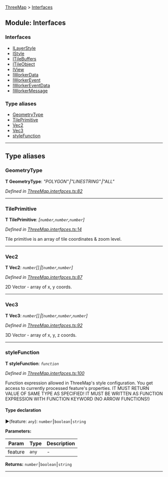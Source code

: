 [ThreeMap](api-readme.md) > [Interfaces](api-modules-interfaces.md)



## Module: Interfaces

### Interfaces

* [ILayerStyle](api-interfaces-interfaces.ilayerstyle.md)
* [IStyle](api-interfaces-interfaces.istyle.md)
* [ITileBuffers](api-interfaces-interfaces.itilebuffers.md)
* [ITileObject](api-interfaces-interfaces.itileobject.md)
* [IView](api-interfaces-interfaces.iview.md)
* [IWorkerData](api-interfaces-interfaces.iworkerdata.md)
* [IWorkerEvent](api-interfaces-interfaces.iworkerevent.md)
* [IWorkerEventData](api-interfaces-interfaces.iworkereventdata.md)
* [IWorkerMessage](api-interfaces-interfaces.iworkermessage.md)


### Type aliases

* [GeometryType](api-modules-interfaces.md#geometrytype)
* [TilePrimitive](api-modules-interfaces.md#tileprimitive)
* [Vec2](api-modules-interfaces.md#vec2)
* [Vec3](api-modules-interfaces.md#vec3)
* [styleFunction](api-modules-interfaces.md#stylefunction)



---
## Type aliases
<a id="geometrytype"></a>

###  GeometryType

**Τ GeometryType**:  *"POLYGON"⎮"LINESTRING"⎮"ALL"* 

*Defined in [ThreeMap.interfaces.ts:82](https://github.com/areknawo/Three-Map/blob/41e1f78/src/ThreeMap.interfaces.ts#L82)*





___

<a id="tileprimitive"></a>

###  TilePrimitive

**Τ TilePrimitive**:  *[`number`,`number`,`number`]* 

*Defined in [ThreeMap.interfaces.ts:14](https://github.com/areknawo/Three-Map/blob/41e1f78/src/ThreeMap.interfaces.ts#L14)*



Tile primitive is an array of tile coordinates & zoom level.




___

<a id="vec2"></a>

###  Vec2

**Τ Vec2**:  *`number`[]⎮[`number`,`number`]* 

*Defined in [ThreeMap.interfaces.ts:87](https://github.com/areknawo/Three-Map/blob/41e1f78/src/ThreeMap.interfaces.ts#L87)*



2D Vector - array of x, y coords.




___

<a id="vec3"></a>

###  Vec3

**Τ Vec3**:  *`number`[]⎮[`number`,`number`,`number`]* 

*Defined in [ThreeMap.interfaces.ts:92](https://github.com/areknawo/Three-Map/blob/41e1f78/src/ThreeMap.interfaces.ts#L92)*



3D Vector - array of x, y, z coords.




___

<a id="stylefunction"></a>

###  styleFunction

**Τ styleFunction**:  *`function`* 

*Defined in [ThreeMap.interfaces.ts:100](https://github.com/areknawo/Three-Map/blob/41e1f78/src/ThreeMap.interfaces.ts#L100)*



Function expression allowed in ThreeMap's style configuration. You get access to currently processed feature's properties. IT MUST RETURN VALUE OF SAME TYPE AS SPECIFIED! IT MUST BE WRITTEN AS FUNCTION EXPRESSION WITH FUNCTION KEYWORD (NO ARROW FUNCTIONS!)

#### Type declaration
►(feature: *`any`*): `number`⎮`boolean`⎮`string`



**Parameters:**

| Param | Type | Description |
| ------ | ------ | ------ |
| feature | `any`   |  - |





**Returns:** `number`⎮`boolean`⎮`string`






___


